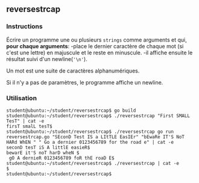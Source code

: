 ## reversestrcap

### Instructions

Écrire un programme une ou plusieurs `strings` comme arguments et qui, **pour chaque arguments**:
-place le dernier caractère de chaque mot (si c'est une lettre) en majuscule et le reste en minuscule.
-il affiche ensuite le résultat suivi d'un newline(`'\n'`).

Un mot est une suite de caractères alphanumériques.

Si il n'y a pas de paramètres, le programme affiche un newline.

### Utilisation

```console
student@ubuntu:~/student/reversestrcap$ go build
student@ubuntu:~/student/reversestrcap$ ./reversestrcap "First SMALL TesT" | cat -e
firsT smalL tesT$
student@ubuntu:~/student/reversestrcap$ ./reversestrcap go run reversestrcap.go "SEconD Test IS a LItTLE EasIEr" "bEwaRe IT'S NoT HARd WhEN " " Go a dernier 0123456789 for the road e" | cat -e
seconD tesT iS A littlE easieR$
bewarE it'S noT harD wheN $
 gO A dernieR 0123456789 foR thE roaD E$
student@ubuntu:~/student/reversestrcap$ ./reversestrcap | cat -e
$
student@ubuntu:~/student/reversestrcap$
```
